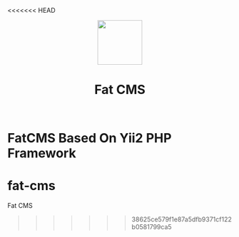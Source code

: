 <<<<<<< HEAD
<p align="center">
    <a href="https://github.com/yiisoft" target="_blank">
        <img src="https://avatars0.githubusercontent.com/u/6818161?s=460&v=4" height="100px">
    </a>
    <h1 align="center">Fat CMS</h1>
    <br>
</p>

FatCMS Based On Yii2 PHP Framework
=======
# fat-cms
Fat CMS
>>>>>>> 38625ce579f1e87a5dfb9371cf122b0581799ca5
